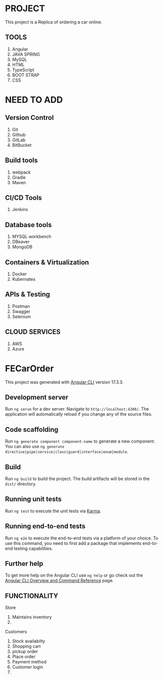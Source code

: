 # PROJECT

This project is a Replica of ordering a car online.

## TOOLS

1) Angular
2) JAVA SPRING
3) MySQL
4) HTML
5) TypeScript
6) BOOT STRAP
7) CSS

# NEED TO ADD

## Version Control

1) Git
2) Github
3) GitLab
4) BitBucket

## Build tools

1) webpack
2) Gradle
3) Maven

## CI/CD Tools

1) Jenkins

## Database tools

1) MYSQL workbench
2) DBeaver
3) MongoDB

## Containers & Virtualization

1) Docker
2) Kubernates

## APIs & Testing

1) Postman
2) Swagger
3) Selenium

## CLOUD SERVICES

1) AWS
2) Azure

# FECarOrder

This project was generated with [Angular CLI](https://github.com/angular/angular-cli) version 17.3.3.

## Development server

Run `ng serve` for a dev server. Navigate to `http://localhost:4200/`. The application will automatically reload if you change any of the source files.

## Code scaffolding

Run `ng generate component component-name` to generate a new component. You can also use `ng generate directive|pipe|service|class|guard|interface|enum|module`.

## Build

Run `ng build` to build the project. The build artifacts will be stored in the `dist/` directory.

## Running unit tests

Run `ng test` to execute the unit tests via [Karma](https://karma-runner.github.io).

## Running end-to-end tests

Run `ng e2e` to execute the end-to-end tests via a platform of your choice. To use this command, you need to first add a package that implements end-to-end testing capabilities.

## Further help

To get more help on the Angular CLI use `ng help` or go check out the [Angular CLI Overview and Command Reference](https://angular.io/cli) page.


## FUNCTIONALITY
Store
1) Maintains inventory
2) 

Customers
1) Stock availabilty
2) Shopping cart
3) pickup order
4) Place order
5) Payment method
6) Customer login
7) 
